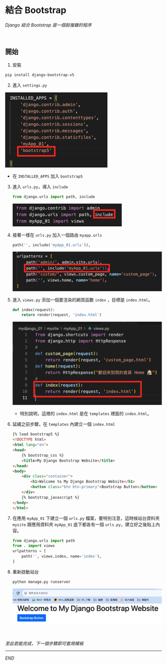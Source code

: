 # 結合 Bootstrap

_Django 結合 Bootstrap 是一個挺複雜的程序_

<br>

## 開始

1. 安裝

```bash
pip install django-bootstrap-v5
```

2. 進入 `settings.py`

![](images/img_19.png)

- 在 `INSTALLED_APPS` 加入 `bootstrap5`


3. 進入 `urls.py`，導入 `include`
   
   ```python
   from django.urls import path, include
   ```
   
   ![](images/img_20.png)

4. 接著一樣在 `urls.py` 加入一個路由 `myapp.urls`
   
   ```python
   path('', include('myApp_01.urls')),
   ```
   
   ![](images/img_24.png)
   
5. 進入 `views.py` 添加一個要渲染的網頁函數 `index` ，目標是 `index.html`。

    ```python
    def index(request):
        return render(request, 'index.html')
    ```
   
   ![](images/img_23.png)
   
   - 特別說明，這裡的 `index.html` 是在 `templates` 裡面的 `index.html`。
  
6. 延續之前步驟，在 `templates` 內建立一個 `index.html`

    ```html
    {% load bootstrap5 %}
    <!DOCTYPE html>
    <html lang="en">
    <head>
        {% bootstrap_css %}
        <title>My Django Bootstrap Website</title>
    </head>
    <body>
        <div class="container">
            <h1>Welcome to My Django Bootstrap Website</h1>
            <button class="btn btn-primary">Bootstrap Button</button>
        </div>
        {% bootstrap_javascript %}
    </body>
    </html>
    ```

7. 在應用 `myApp_01` 下建立一個 `urls.py` 檔案，要特別注意，這時候站台資料夾 `mysite` 跟應用資料夾 `myApp_01` 底下都各有一個 `urls.py`，建立好之後貼上內容。

    ```python
    from django.urls import path
    from . import views
    urlpatterns = [
        path('', views.index, name='index'),
    ]
    ```

8. 重新啟動站台

    ```bash
    python manage.py runserver
    ```

    ![](images/img_25.png)

<br>

_至此若能完成，下一個步驟即可套用模板_

---

_END_